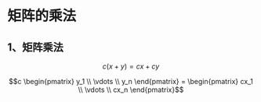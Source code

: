 # 矩阵的乘法

## 1、矩阵乘法

$$
c(x+y) = cx + cy
$$

```math
c
\begin{pmatrix}
y_1 \\
\vdots \\
y_n
\end{pmatrix}
=
\begin{pmatrix}
cx_1 \\
\vdots \\
cx_n
\end{pmatrix}
```
